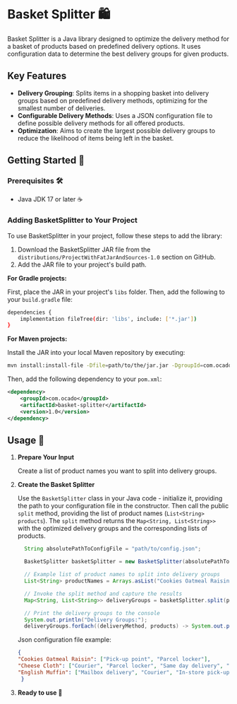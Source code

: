 # Basket Splitter 🛍️

Basket Splitter is a Java library designed to optimize the delivery method for a basket of products based on predefined delivery options. It uses configuration data to determine the best delivery groups for given products.

## Key Features

- **Delivery Grouping**: Splits items in a shopping basket into delivery groups based on predefined delivery methods, optimizing for the smallest number of deliveries.
- **Configurable Delivery Methods**: Uses a JSON configuration file to define possible delivery methods for all offered products.
- **Optimization**: Aims to create the largest possible delivery groups to reduce the likelihood of items being left in the basket.

## Getting Started 🚀

### Prerequisites 🛠️

- Java JDK 17 or later ☕

### Adding BasketSplitter to Your Project

To use BasketSplitter in your project, follow these steps to add the library:

1. Download the BasketSplitter JAR file from the `distributions/ProjectWithFatJarAndSources-1.0` section on GitHub.
2. Add the JAR file to your project's build path.


**For Gradle projects:**

   First, place the JAR in your project's `libs` folder. Then, add the following to your `build.gradle` file:
   ```sh
   dependencies {
       implementation fileTree(dir: 'libs', include: ['*.jar'])
   } 
   ```


**For Maven projects:**

Install the JAR into your local Maven repository by executing:

```sh
mvn install:install-file -Dfile=path/to/the/jar.jar -DgroupId=com.ocado -DartifactId=basket-splitter -Dversion=1.0 -Dpackaging=jar
```

Then, add the following dependency to your `pom.xml`:
```xml
<dependency>
    <groupId>com.ocado</groupId>
    <artifactId>basket-splitter</artifactId>
    <version>1.0</version>
</dependency>
```
## Usage 📝

1. **Prepare Your Input**

   Create a list of product names you want to split into delivery groups.


2. **Create the Basket Splitter**

   Use the `BasketSplitter` class in your Java code - initialize it, providing the path to your configuration file in the constructor. 
   Then call the public `split` method, providing the list of product names (`List<String> products`). 
   The `split` method returns the `Map<String, List<String>>` with the optimized delivery groups and the corresponding lists of products.

   ```java
     String absolutePathToConfigFile = "path/to/config.json";

     BasketSplitter basketSplitter = new BasketSplitter(absolutePathToConfigFile);

     // Example list of product names to split into delivery groups
     List<String> productNames = Arrays.asList("Cookies Oatmeal Raisin", "Cheese Cloth", "English Muffin");

     // Invoke the split method and capture the results
     Map<String, List<String>> deliveryGroups = basketSplitter.split(productNames);

     // Print the delivery groups to the console
     System.out.println("Delivery Groups:");
     deliveryGroups.forEach((deliveryMethod, products) -> System.out.println(deliveryMethod + ": " + products));
     ```
    Json configuration file example:
   ```json
   {
   "Cookies Oatmeal Raisin": ["Pick-up point", "Parcel locker"],
   "Cheese Cloth": ["Courier", "Parcel locker", "Same day delivery", "Next day shipping", "Pick-up point"],
   "English Muffin": ["Mailbox delivery", "Courier", "In-store pick-up", "Parcel locker", "Next day shipping", "Express Collection"]
    }
   ```
3. **Ready to use 🚀**
